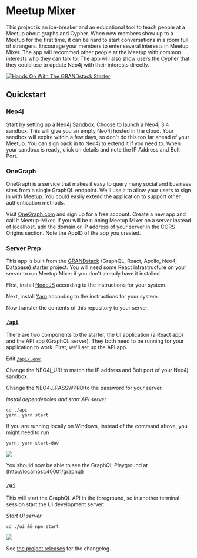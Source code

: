 # Meetup Mixer

This project is an ice-breaker and an educational tool to teach people at a Meetup about graphs and Cypher. When new members show up to a Meetup for the first time, it can be hard to start conversations in a room full of strangers. Encourage your members to enter several interests in Meetup Mixer. The app will recommed other people at the Meetup with common interests who they can talk to. The app will also show users the Cypher that they could use to update Neo4j with their interests directly.

[![Hands On With The GRANDstack Starter](http://img.youtube.com/vi/rPC71lUhK_I/0.jpg)](http://www.youtube.com/watch?v=rPC71lUhK_I "Hands On With The GRANDstack Starter")

## Quickstart

### Neo4j

Start by setting up a [Neo4j Sandbox](http://neo4j.com/sandbox). Choose to launch a Neo4j 3.4 sandbox. This will give you an empty Neo4j hosted in the cloud. Your sandbox will expire within a few days, so don't do this too far ahead of your Meetup. You can sign back in to Neo4j to extend it if you need to. When your sandbox is ready, click on details and note the IP Address and Bolt Port.

### OneGraph

OneGraph is a service that makes it easy to query many social and business sites from a single GraphQL endpoint. We'll use it to allow your users to sign in with Meetup. You could easily extend the application to support other authentication methods.

Visit [OneGraph.com](http://onegraph.com) and sign up for a free account. Create a new app and call it Meetup-Mixer. If you will be running Meetup Mixer on a server instead of localhost, add the domain or IP address of your server in the CORS Origins section. Note the AppID of the app you created.

### Server Prep
This app is built from the [GRANDstack](https://github.com/grand-stack/grand-stack-starter) (GraphQL, React, Apollo, Neo4j Database) starter project. You will need some React infrastructure on your server to run Meetup Mixer if you don't already have it installed.

FIrst, install [NodeJS](https://nodejs.org/en/download/) according to the instructions for your system.

Next, install [Yarn](https://yarnpkg.com/lang/en/docs/install/) according to the instructions for your system.

Now transfer the contents of this repository to your server.

### [`/api`](./api)

There are two components to the starter, the UI application (a React app) and the API app (GraphQL server). They both need to be running for your application to work. First, we'll set up the API app.

Edit [`/api/.env`](./api.env).

Change the NEO4j_URI to match the IP address and Bolt port of your Neo4j sandbox.

Change the NEO4J_PASSWPRD to the password for your server.

*Install dependencies and start API server*
```
cd ./api
yarn; yarn start
```

If you are running locally on Windows, instead of the command above, you might need to run 

```
yarn; yarn start-dev
``` 

![](api/img/graphql-playground.png)

You should now be able to see the GraphQL Playground at (http://localhost:40001/graphql)

### [`/ui`](./ui)

This will start the GraphQL API in the foreground, so in another terminal session start the UI development server:

*Start UI server*
```
cd ./ui && npm start
```

![](ui/img/default-app.png)

See [the project releases](https://github.com/grand-stack/grand-stack-starter/releases) for the changelog.


